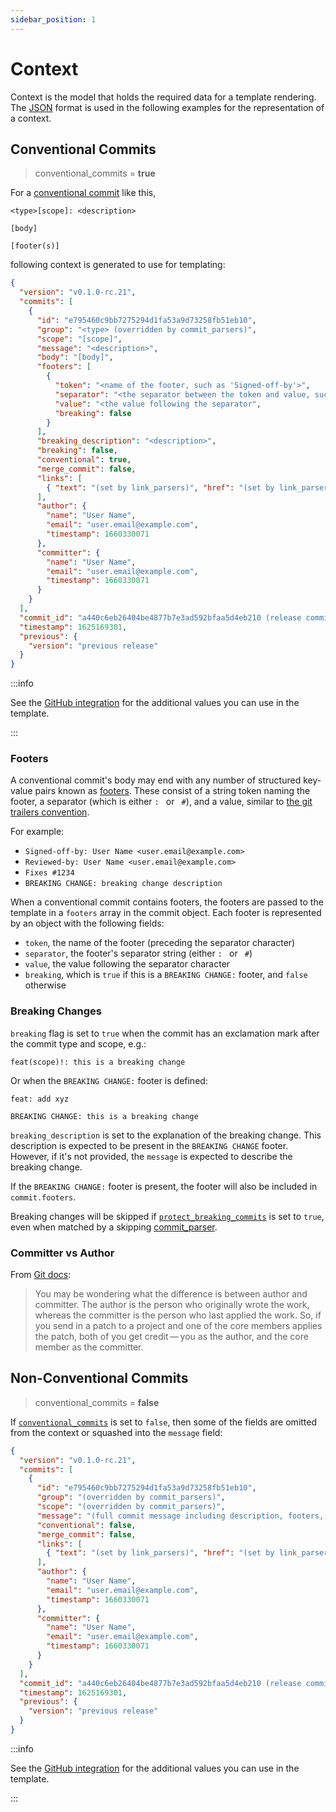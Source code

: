 ```yaml
---
sidebar_position: 1
---
```


# Context

Context is the model that holds the required data for a template rendering. The [JSON](https://en.wikipedia.org/wiki/JSON) format is used in the following examples for the representation of a context.

## Conventional Commits

> conventional_commits = **true**

For a [conventional commit](/docs/configuration#conventional_commits) like this,

```
<type>[scope]: <description>

[body]

[footer(s)]
```

following context is generated to use for templating:

```json
{
  "version": "v0.1.0-rc.21",
  "commits": [
    {
      "id": "e795460c9bb7275294d1fa53a9d73258fb51eb10",
      "group": "<type> (overridden by commit_parsers)",
      "scope": "[scope]",
      "message": "<description>",
      "body": "[body]",
      "footers": [
        {
          "token": "<name of the footer, such as 'Signed-off-by'>",
          "separator": "<the separator between the token and value, such as ':'>",
          "value": "<the value following the separator",
          "breaking": false
        }
      ],
      "breaking_description": "<description>",
      "breaking": false,
      "conventional": true,
      "merge_commit": false,
      "links": [
        { "text": "(set by link_parsers)", "href": "(set by link_parsers)" }
      ],
      "author": {
        "name": "User Name",
        "email": "user.email@example.com",
        "timestamp": 1660330071
      },
      "committer": {
        "name": "User Name",
        "email": "user.email@example.com",
        "timestamp": 1660330071
      }
    }
  ],
  "commit_id": "a440c6eb26404be4877b7e3ad592bfaa5d4eb210 (release commit)",
  "timestamp": 1625169301,
  "previous": {
    "version": "previous release"
  }
}
```

:::info

See the [GitHub integration](/docs/integration/github) for the additional values you can use in the template.

:::

### Footers

A conventional commit's body may end with any number of structured key-value pairs known as [footers](https://www.conventionalcommits.org/en/v1.0.0/#specification). These consist of a string token naming the footer, a separator (which is either `: ` or ` #`), and a value, similar to [the git trailers convention](https://git-scm.com/docs/git-interpret-trailers).

For example:

- `Signed-off-by: User Name <user.email@example.com>`
- `Reviewed-by: User Name <user.email@example.com>`
- `Fixes #1234`
- `BREAKING CHANGE: breaking change description`

When a conventional commit contains footers, the footers are passed to the template in a `footers` array in the commit object. Each footer is represented by an object with the following fields:

- `token`, the name of the footer (preceding the separator character)
- `separator`, the footer's separator string (either `: ` or ` #`)
- `value`, the value following the separator character
- `breaking`, which is `true` if this is a `BREAKING CHANGE:` footer, and `false` otherwise

### Breaking Changes

`breaking` flag is set to `true` when the commit has an exclamation mark after the commit type and scope, e.g.:

```
feat(scope)!: this is a breaking change
```

Or when the `BREAKING CHANGE:` footer is defined:

```
feat: add xyz

BREAKING CHANGE: this is a breaking change
```

`breaking_description` is set to the explanation of the breaking change. This description is expected to be present in the `BREAKING CHANGE` footer. However, if it's not provided, the `message` is expected to describe the breaking change.

If the `BREAKING CHANGE:` footer is present, the footer will also be included in
`commit.footers`.

Breaking changes will be skipped if [`protect_breaking_commits`](/docs/configuration#protect_breaking_commits) is set to `true`, even when matched by a skipping [commit_parser](/docs/configuration#commit_parsers).

### Committer vs Author

From [Git docs](https://git-scm.com/book/en/v2/Git-Basics-Viewing-the-Commit-History):

> You may be wondering what the difference is between author and committer. The author is the person who originally wrote the work, whereas the committer is the person who last applied the work. So, if you send in a patch to a project and one of the core members applies the patch, both of you get credit — you as the author, and the core member as the committer.

## Non-Conventional Commits

> conventional_commits = **false**

If [`conventional_commits`](/docs/configuration#conventional_commits) is set to `false`, then some of the fields are omitted from the context or squashed into the `message` field:

```json
{
  "version": "v0.1.0-rc.21",
  "commits": [
    {
      "id": "e795460c9bb7275294d1fa53a9d73258fb51eb10",
      "group": "(overridden by commit_parsers)",
      "scope": "(overridden by commit_parsers)",
      "message": "(full commit message including description, footers, etc.)",
      "conventional": false,
      "merge_commit": false,
      "links": [
        { "text": "(set by link_parsers)", "href": "(set by link_parsers)" }
      ],
      "author": {
        "name": "User Name",
        "email": "user.email@example.com",
        "timestamp": 1660330071
      },
      "committer": {
        "name": "User Name",
        "email": "user.email@example.com",
        "timestamp": 1660330071
      }
    }
  ],
  "commit_id": "a440c6eb26404be4877b7e3ad592bfaa5d4eb210 (release commit)",
  "timestamp": 1625169301,
  "previous": {
    "version": "previous release"
  }
}
```

:::info

See the [GitHub integration](/docs/integration/github) for the additional values you can use in the template.

:::
